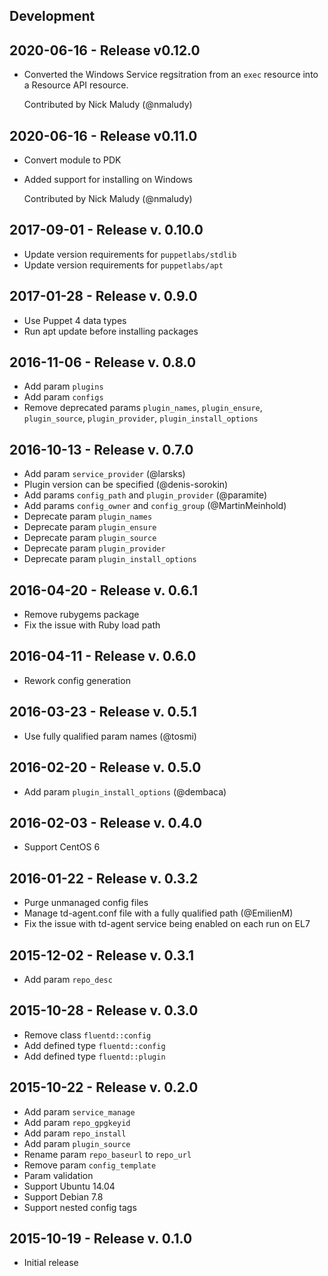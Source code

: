## Development

## 2020-06-16 - Release v0.12.0

- Converted the Windows Service regsitration from an `exec` resource into a Resource API resource.

  Contributed by Nick Maludy (@nmaludy)

## 2020-06-16 - Release v0.11.0

- Convert module to PDK
- Added support for installing on Windows

  Contributed by Nick Maludy (@nmaludy)

## 2017-09-01 - Release v. 0.10.0

- Update version requirements for `puppetlabs/stdlib`
- Update version requirements for `puppetlabs/apt`

## 2017-01-28 - Release v. 0.9.0

 - Use Puppet 4 data types
 - Run apt update before installing packages

## 2016-11-06 - Release v. 0.8.0

 - Add param `plugins`
 - Add param `configs`
 - Remove deprecated params `plugin_names`, `plugin_ensure`, `plugin_source`,
   `plugin_provider`, `plugin_install_options`

## 2016-10-13 - Release v. 0.7.0

 - Add param `service_provider` (@larsks)
 - Plugin version can be specified (@denis-sorokin)
 - Add params `config_path` and `plugin_provider` (@paramite)
 - Add params `config_owner` and `config_group` (@MartinMeinhold)
 - Deprecate param `plugin_names`
 - Deprecate param `plugin_ensure`
 - Deprecate param `plugin_source`
 - Deprecate param `plugin_provider`
 - Deprecate param `plugin_install_options`

## 2016-04-20 - Release v. 0.6.1

 - Remove rubygems package
 - Fix the issue with Ruby load path

## 2016-04-11 - Release v. 0.6.0

 - Rework config generation

## 2016-03-23 - Release v. 0.5.1

 - Use fully qualified param names (@tosmi)

## 2016-02-20 - Release v. 0.5.0

 - Add param `plugin_install_options` (@dembaca)

## 2016-02-03 - Release v. 0.4.0

 - Support CentOS 6

## 2016-01-22 - Release v. 0.3.2

 - Purge unmanaged config files
 - Manage td-agent.conf file with a fully qualified path (@EmilienM)
 - Fix the issue with td-agent service being enabled on each run on EL7

## 2015-12-02 - Release v. 0.3.1

 - Add param `repo_desc`

## 2015-10-28 - Release v. 0.3.0

 - Remove class `fluentd::config`
 - Add defined type `fluentd::config`
 - Add defined type `fluentd::plugin`

## 2015-10-22 - Release v. 0.2.0

 - Add param `service_manage`
 - Add param `repo_gpgkeyid`
 - Add param `repo_install`
 - Add param `plugin_source`
 - Rename param `repo_baseurl` to `repo_url`
 - Remove param `config_template`
 - Param validation
 - Support Ubuntu 14.04
 - Support Debian 7.8
 - Support nested config tags

## 2015-10-19 - Release v. 0.1.0

 - Initial release

